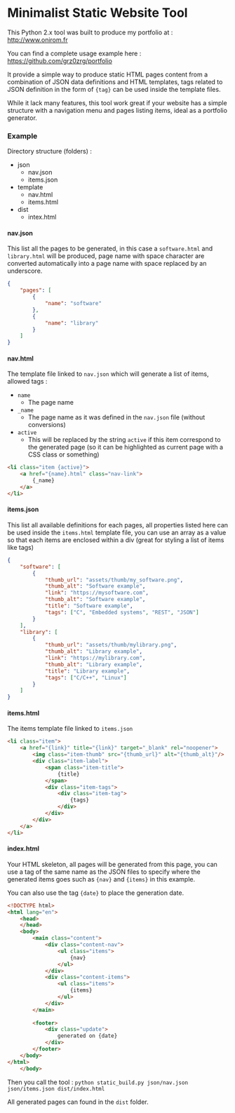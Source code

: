 # Minimalist Static Website Tool
This Python 2.x tool was built to produce my portfolio at : http://www.onirom.fr

You can find a complete usage example here : https://github.com/grz0zrg/portfolio

It provide a simple way to produce static HTML pages content from a combination of JSON data definitions and HTML templates, tags related to JSON definition in the form of `{tag}` can be used inside the template files.

While it lack many features, this tool work great if your website has a simple structure with a navigation menu and pages listing items, ideal as a portfolio generator.

### Example

Directory structure (folders) :

* json
  * nav.json
  * items.json
* template
  * nav.html
  * items.html
* dist
  * intex.html



#### nav.json

This list all the pages to be generated, in this case a `software.html` and `library.html` will be produced, page name with space character are converted automatically into a page name with space replaced by an underscore.

```json
{
    "pages": [
        {
            "name": "software"
        },
        {
            "name": "library"
        }
    ]
}
```

#### nav.html

The template file linked to `nav.json` which will generate a list of items, allowed tags :

* `name`
  * The page name
* `_name`
  * The page name as it was defined in the `nav.json` file (without conversions)
* `active`
  * This will be replaced by the string `active` if this item correspond to the generated page (so it can be highlighted as current page with a CSS class or something)

```html
<li class="item {active}">
    <a href="{name}.html" class="nav-link">
        {_name}
    </a>
</li>
```

#### items.json

This list all available definitions for each pages, all properties listed here can be used inside the `items.html` template file, you can use an array as a value so that each items are enclosed within a div (great for styling a list of items like tags)

```json
{
    "software": [
        {
            "thumb_url": "assets/thumb/my_software.png",
            "thumb_alt": "Software example",
            "link": "https://mysoftware.com",
            "thumb_alt": "Software example",
            "title": "Software example",
            "tags": ["C", "Embedded systems", "REST", "JSON"]
        }
    ],
    "library": [
        {
            "thumb_url": "assets/thumb/mylibrary.png",
            "thumb_alt": "Library example",
            "link": "https://mylibrary.com",
            "thumb_alt": "Library example",
            "title": "Library example",
            "tags": ["C/C++", "Linux"]
        }
    ]
}
```

#### items.html

The items template file linked to `items.json`

```html
<li class="item">
    <a href="{link}" title="{link}" target="_blank" rel="noopener">
        <img class="item-thumb" src="{thumb_url}" alt="{thumb_alt}"/>
        <div class="item-label">
            <span class="item-title">
                {title}
            </span>
            <div class="item-tags">
                <div class="item-tag">
                    {tags}
                </div>
            </div>
        </div>
    </a>
</li>
```

#### index.html

Your HTML skeleton, all pages will be generated from this page, you can use a tag of the same name as the JSON files to specify where the generated items goes such as `{nav}` and `{items}` in this example.

You can also use the tag `{date}` to place the generation date.

```html
<!DOCTYPE html>
<html lang="en">
    <head>
    </head>
    <body>
        <main class="content">
            <div class="content-nav">
                <ul class="items">
                    {nav}
                </ul>
            </div>
            <div class="content-items">
                <ul class="items">
                    {items}
                </ul>
            </div>
        </main>
        
        <footer>
            <div class="update">
                generated on {date}
            </div>
        </footer>
    </body>
</html>
    </body>
```

Then you call the tool : `python static_build.py json/nav.json json/items.json dist/index.html`

All generated pages can found in the `dist` folder.
